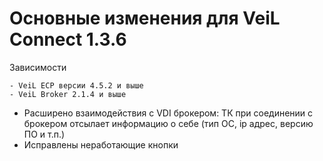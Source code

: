 # Основные изменения для VeiL Connect 1.3.6

Зависимости

    - VeiL ECP версии 4.5.2 и выше
    - VeiL Broker 2.1.4 и выше
    
- Расширено взаимодействия с VDI брокером: ТК при соединении с брокером отсылает информацию о себе (тип ОС, ip адрес, версию ПО и т.п.)
- Исправлены неработающие кнопки    
   
 